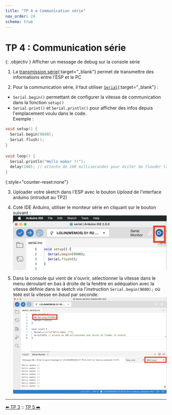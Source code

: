 ```yaml
---
title: "TP 4 ⚙️ Communication série"
nav_order: 24
schema: true
---
```


# TP 4 : Communication série

{: .objectiv }
Afficher un message de debug sur la console série

1. La [transmission série](https://fr.wikipedia.org/wiki/Transmission_s%C3%A9rie){:target="_blank"} permet de transmettre des informations entre l'ESP et le PC

2. Pour la communication série, il faut utiliser [`Serial`](https://www.arduino.cc/reference/en/language/functions/communication/serial/){:target="_blank"} :
  - `Serial.begin()` permettant de configurer la vitesse de communication dans la fonction `setup()`
  - `Serial.print()` et `Serial.println()` pour afficher des infos depuis l'emplacement voulu dans le code. <br> Exemple :

```c
void setup() {
  Serial.begin(9600);
  Serial.flush();
}

void loop() {
  Serial.println("Hello maker !!");
  delay(100); // attente de 100 millisecondes pour éviter de flooder la console
}
```

{:style="counter-reset:none"}

3. Uploader votre sketch dans l'ESP avec le bouton *Upload* de l'interface arduino (introduit au TP2)

4. Coté IDE Arduino, utiliser le moniteur série en cliquant sur le bouton suivant :
![bouton](resources/tp4-bouton.jpg)

5. Dans la console qui vient de s'ouvrir, sélectionner la vitesse dans le menu déroulant en bas à droite de la fenêtre en adéquation avec la vitesse définie dans le sketch via l'instruction `Serial.begin(9600);` où `9600` est la vitesse en _baud_ par seconde.
![console](resources/tp4-serial.jpg)

----
[⬅️ TP 3](tp3.md) :: [TP 5 ➡️](tp5.md)
